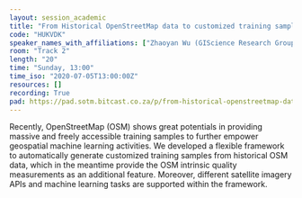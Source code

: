 ```yaml
---
layout: session_academic
title: "From Historical OpenStreetMap data to customized training samples for geospatial machine learning"
code: "HUKVDK"
speaker_names_with_affiliations: ["Zhaoyan Wu (GIScience Research Group, Heidelberg University, Heidelberg, Germany and School of Remote Sensing and Information Engineering, Wuhan University, Wuhan, China)", "Hao Li (GIScience Research Group, Heidelberg University, Heidelberg, Germany)", "Alexander Zipf (GIScience Research Group, Heidelberg University, Heidelberg, Germany)"]
room: "Track 2"
length: "20"
time: "Sunday, 13:00"
time_iso: "2020-07-05T13:00:00Z"
resources: []
recording: True
pad: https://pad.sotm.bitcast.co.za/p/from-historical-openstreetmap-data-to-customized-t
---
```

Recently, OpenStreetMap (OSM) shows great potentials in providing massive and freely accessible training samples to further empower geospatial machine learning activities. We developed a flexible framework to automatically generate customized training samples from historical OSM data, which in the meantime provide the OSM intrinsic quality measurements as an additional feature. Moreover, different satellite imagery APIs and machine learning tasks are supported within the framework.
